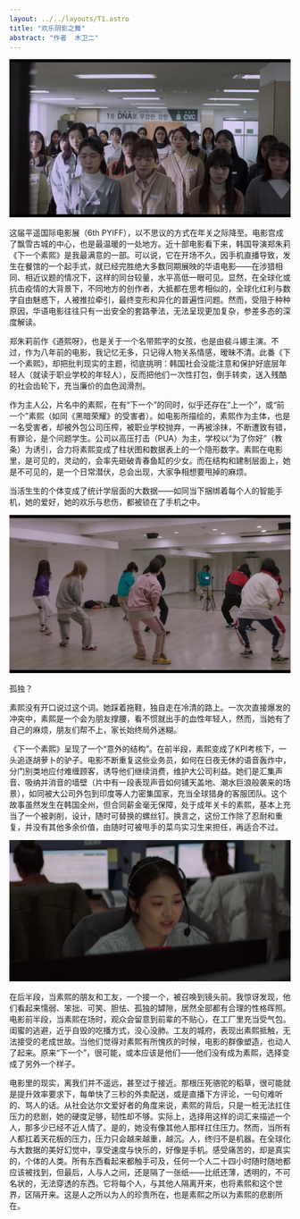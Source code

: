 ```yaml
---
layout: ../../layouts/T1.astro
title: "欢乐阴影之舞"
abstract: "作者  木卫二"
---
```


![奥本](../../../public/91.jpg)

这届平遥国际电影展（6th PYIFF），以不思议的方式在年关之际降至。电影宫成了飘雪古城的中心，也是最温暖的一处地方。近十部电影看下来，韩国导演郑朱莉《下一个素熙》是我最满意的一部。可以说，它在开场不久，因手机直播导致，发生在餐馆的一个起手式，就已经完胜绝大多数同期展映的华语电影——在涉猎相同、相近议题的情况下，这样的同台较量，水平高低一眼可见。显然，在全球化或抗击疫情的大背景下，不同地方的创作者，大抵都在思考相似的，全球化红利与数字自由魅惑下，人被推拉牵引，最终变形和异化的普遍性问题。然而，受阻于种种原因，华语电影往往只有一出安全的套路拳法，无法呈现更加复杂，参差多态的深度解读。

郑朱莉前作《道熙呀》，也是关于一个名带熙字的女孩，也是由裴斗娜主演。不过，作为八年前的电影，我记忆无多，只记得人物关系情感，暧昧不清。此番《下一个素熙》，却把批判现实的主题，彻底挑明：韩国社会没能注意和保护好底层年轻人（就读于职业学校的年轻人），反而把他们一次性打包，倒手转卖，送入残酷的社会齿轮下，充当廉价的血色润滑剂。

作为主人公，片名中的素熙，在有“下一个”的同时，似乎还存在“上一个”，或“前一个”素熙（如同《黑暗荣耀》的受害者）。如电影所描绘的，素熙作为主体，也是一名受害者，却被外包公司压榨，被职业学校抛弃，一再被涂抹，不断遭致有错，有罪论，是个问题学生。公司以高压打击（PUA）为主，学校以“为了你好”（教条）为诱引，合力将素熙变成了柱状图和数据表上的一个隐形数字。素熙在电影里，是可见的，灵动的，会率先砸破青春鱼缸的少女。而在结构和建制层面上，她是不可见的，是一个日常潜伏，总会出现，大家争相想要甩掉的麻烦。

当活生生的个体变成了统计学层面的大数据——如同当下捆绑着每个人的智能手机，她的爱好，她的欢乐与悲伤，都被锁在了手机之中。

![奥本](../../../public/92.jpg)

孤独？

素熙没有开口说过这个词。她踩着拖鞋，独自走在冷清的路上。一次次直接爆发的冲突中，素熙是一个会为朋友撑腰，看不惯就出手的血性年轻人，然而，当她有了自己的麻烦，朋友们帮不上，家长始终局外迷糊。

《下一个素熙》呈现了一个“意外的结构”。在前半段，素熙变成了KPI考核下，一头追逐胡萝卜的驴子。电影不断重复这些业务员，如何在日夜无休的语音轰炸中，分门别类地应付难缠顾客，诱导他们继续消费，维护大公司利益。她们是汇集声音、吸纳并消音的墙壁（片中有一段表现声音如何铺天盖地、潮水巨浪般袭来的场景），如同被大公司外包到印度等人力密集国家，充当全球猎身的客服团队。这个故事虽然发生在韩国全州，但合同薪金毫无保障，处于成年关卡的素熙，基本上充当了一个被剥削，设计，随时可替换的螺丝钉。换言之，这份工作除了忍耐和重复，并没有其他多余价值，由随时可被甩手的菜鸟实习生来担任，再适合不过。

![奥本](../../../public/93.jpg)

在后半段，当素熙的朋友和工友，一个接一个，被召唤到镜头前。我惊讶发现，他们看起来懦弱、笨拙、可笑、胆怯、孤独的罅隙，居然全部都有合理的性格晖照。电影前半段，当素熙在场时，观众会留意到前辈的不贴心，在工厂里充当受气包。闺蜜的逃避，近乎自毁的吃播方式，没心没肺。工友的城府，表现出素熙抵触，无法接受的老成世故。当他们觉得对素熙有所愧疚的时候，电影的群像塑造，也动人了起来。原来“下一个”，很可能，或本应该是他们——他们没有成为素熙，选择变成了另外一个样子。

电影里的现实，离我们并不遥远，甚至过于接近。那根压死骆驼的稻草，很可能就是提升效率要求下，每单快了三秒的外卖配送，或是直播下方评论，一句句难听的、骂人的话。从社会达尔文爱好者的角度来说，素熙的背后，只是一桩无法扛住压力的悲剧，她的硬度足够，韧性却不够。实际上，选择用这样的词汇来描述一个人，那多少已经不近人情了。是的，她没有像其他人那样扛住压力。然而，当所有人都扛着天花板的压力，压力只会越来越重，越沉。人，终归不是机器。在全球化与大数据的美好幻觉中，享受速度与快乐的，好像是手机。感受痛苦的，却是真实的，个体的人类。所有东西看起来都触手可及，任何一个人二十四小时随时随地都应该被找到，但最后，人与人之间，还是隔了一张纸——比纸还薄，透明的，不可名状的，无法穿透的东西。它将每个人，与其他人隔离开来，也将素熙和这个世界，区隔开来。这是人之所以为人的珍贵所在，也是素熙之所以为素熙的悲剧所在。